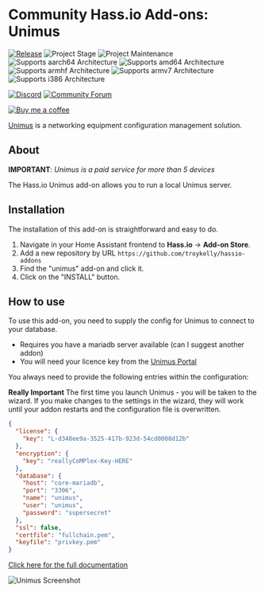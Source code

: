 
# Community Hass.io Add-ons: Unimus

[![Release][release-shield]][release] ![Project Stage][project-stage-shield] ![Project Maintenance][maintenance-shield]
![Supports aarch64 Architecture][aarch64-shield] ![Supports amd64 Architecture][amd64-shield] ![Supports armhf Architecture][armhf-shield] ![Supports armv7 Architecture][armv7-shield] ![Supports i386 Architecture][i386-shield]

[![Discord][discord-shield]][discord] [![Community Forum][forum-shield]][forum]

[![Buy me a coffee][buymeacoffee-shield]][buymeacoffee]

[Unimus][unimus-home] is a networking equipment configuration management solution.

## About

**IMPORTANT**: _Unimus is a paid service for more than 5 devices_

The Hass.io Unimus add-on allows you to run a local Unimus server.

## Installation

The installation of this add-on is straightforward and easy to do.

1. Navigate in your Home Assistant frontend to **Hass.io** -> **Add-on Store**.
2. Add a new repository by URL `https://github.com/troykelly/hassio-addons`
3. Find the "unimus" add-on and click it.
4. Click on the "INSTALL" button.

## How to use

To use this add-on, you need to supply the config for Unimus to connect to your database.

- Requires you have a mariadb server available (can I suggest another addon)
- You will need your licence key from the [Unimus Portal][unimus-portal]

You always need to provide the following entries within the configuration:

**Really Important**
The first time you launch Unimus - you will be taken to the wizard. If you make changes to the settings in the wizard, they will work until your addon restarts and the configuration file is overwritten.

```json
{
  "license": {
    "key": "L-d348ee9a-3525-417b-923d-54cd0008d12b"
  },
  "encryption": {
    "key": "reallyCoMPlex-Key-HERE"
  },
  "database": {
    "host": "core-mariadb",
    "port": "3306",
    "name": "unimus",
    "user": "unimus",
    "password": "supersecret"
  },
  "ssl": false,
  "certfile": "fullchain.pem",
  "keyfile": "privkey.pem"
}
```

[Click here for the full documentation][docs]

![Unimus Screenshot][screenshot]

[buymeacoffee-shield]: https://www.buymeacoffee.com/assets/img/guidelines/download-assets-sm-2.svg
[buymeacoffee]: https://www.buymeacoffee.com/UzEsqIw
[discord-shield]: https://img.shields.io/discord/478094546522079232.svg
[discord]: https://discord.me/hassioaddons
[docs]: https://github.com/troykelly/hassio-addon-unimus/blob/master/README.md
[forum-shield]: https://img.shields.io/badge/community-forum-brightgreen.svg
[forum]: https://community.home-assistant.io/c/hass-io
[maintenance-shield]: https://img.shields.io/maintenance/yes/2019.svg
[project-stage-shield]: https://img.shields.io/badge/project%20stage-experimental-yellow.svg
[release-shield]: https://img.shields.io/badge/version-v0.0.1-blue.svg
[release]: https://github.com/troykelly/hassio-addon-unimus/tree/v0.0.1
[screenshot]: https://unimus.net/images/screenshots/3.png
[aarch64-shield]: https://img.shields.io/badge/aarch64-yes-green.svg
[amd64-shield]: https://img.shields.io/badge/amd64-yes-green.svg
[armhf-shield]: https://img.shields.io/badge/armhf-yes-green.svg
[armv7-shield]: https://img.shields.io/badge/armv7-yes-green.svg
[i386-shield]: https://img.shields.io/badge/i386-yes-green.svg
[unimus-home]: https://unimus.net/
[unimus-portal]: https://portal.unimus.net/
